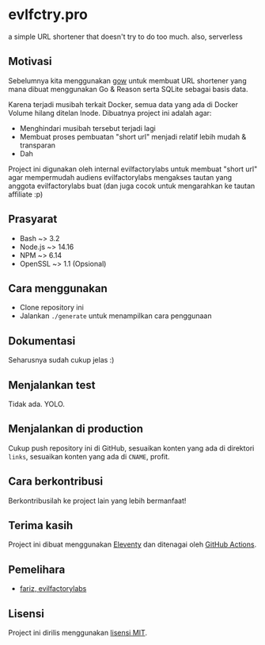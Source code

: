 # evlfctry.pro

a simple URL shortener that doesn't try to do too much. also, serverless

## Motivasi

Sebelumnya kita menggunakan [gow](https://evlfctry.pro/gow) untuk membuat URL
shortener yang mana dibuat menggunakan Go & Reason serta SQLite sebagai basis data.

Karena terjadi musibah terkait Docker, semua data yang ada di Docker Volume hilang
ditelan Inode. Dibuatnya project ini adalah agar:

- Menghindari musibah tersebut terjadi lagi
- Membuat proses pembuatan "short url" menjadi relatif lebih mudah & transparan
- Dah

Project ini digunakan oleh internal evilfactorylabs untuk membuat "short url" agar
mempermudah audiens evilfactorylabs mengakses tautan yang anggota evilfactorylabs
buat (dan juga cocok untuk mengarahkan ke tautan affiliate :p)

## Prasyarat

- Bash ~> 3.2
- Node.js ~> 14.16
- NPM ~> 6.14
- OpenSSL ~> 1.1 (Opsional)

## Cara menggunakan

- Clone repository ini
- Jalankan `./generate` untuk menampilkan cara penggunaan

## Dokumentasi

Seharusnya sudah cukup jelas :)

## Menjalankan test

Tidak ada. YOLO.

## Menjalankan di production

Cukup push repository ini di GitHub, sesuaikan konten yang ada di direktori `links`,
sesuaikan konten yang ada di `CNAME`, profit.

## Cara berkontribusi

Berkontribusilah ke project lain yang lebih bermanfaat!

## Terima kasih

Project ini dibuat menggunakan [Eleventy](https://www.11ty.dev) dan ditenagai oleh
[GitHub Actions](https://github.com/features/actions).

## Pemelihara

- [fariz, evilfactorylabs](https://github.com/faultable)

## Lisensi

Project ini dirilis menggunakan [lisensi MIT](./LICENSE).
